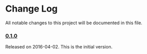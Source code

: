 # Change Log
All notable changes to this project will be documented in this file.

### [0.1.0](https://github.com/demetrio812/EurekaCreditCard/releases/tag/0.1.0)
Released on 2016-04-02. This is the initial version.


[demetrio812]: https://github.com/demetrio812